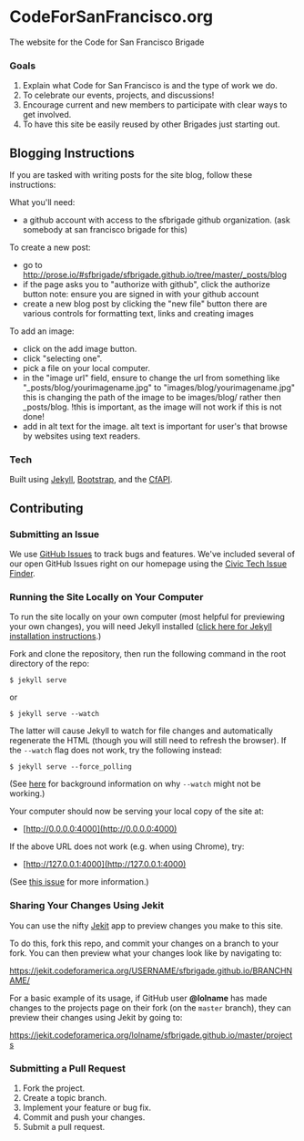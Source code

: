 # CodeForSanFrancisco.org

The website for the Code for San Francisco Brigade

### Goals
1. Explain what Code for San Francisco is and the type of work we do.
2. To celebrate our events, projects, and discussions!
4. Encourage current and new members to participate with clear ways to get involved.
5. To have this site be easily reused by other Brigades just starting out.

## Blogging Instructions
If you are tasked with writing posts for the site blog, follow these instructions:

What you'll need:
- a github account with access to the sfbrigade github organization.
(ask somebody at san francisco brigade for this)

To create a new post:
- go to http://prose.io/#sfbrigade/sfbrigade.github.io/tree/master/_posts/blog
- if the page asks you to "authorize with github", click the authorize button
note: ensure you are signed in with your github account
- create a new blog post by clicking the "new file" button
there are various controls for formatting text, links and creating images

To add an image:
- click on the add image button.
- click "selecting one".
- pick a file on your local computer.
- in the "image url" field, ensure to change the url from something like
"_posts/blog/yourimagename.jpg"
to
"images/blog/yourimagename.jpg"
this is changing the path of the image to be images/blog/ rather then _posts/blog.
!this is important, as the image will not work if this is not done!
- add in alt text for the image. alt text is important for user's that browse by websites using text readers.

### Tech

Built using [Jekyll](http://jekyllrb.com/), [Bootstrap](http://getbootstrap.com/), and the [CfAPI](https://github.com/codeforamerica/cfapi).

## Contributing

### <a name="issues"></a>Submitting an Issue

We use [GitHub Issues](https://github.com/sfbrigade/sfbrigade.github.io/issues) to track bugs and features. We've included several of our open GitHub Issues right on our homepage using the [Civic Tech Issue Finder](http://www.codeforamerica.org/geeks/civicissues).


### Running the Site Locally on Your Computer

To run the site locally on your own computer (most helpful for previewing your own changes), you will need Jekyll installed ([click here for Jekyll installation instructions](http://jekyllrb.com/docs/installation/).)

Fork and clone the repository, then run the following command in the root directory of the repo:

    $ jekyll serve

or

    $ jekyll serve --watch

The latter will cause Jekyll to watch for file changes and automatically
regenerate the HTML (though you will still need to refresh the browser).
If the `--watch` flag does not work, try the following instead:

    $ jekyll serve --force_polling

(See [here](https://github.com/guard/listen/wiki/Troubleshooting) for
background information on why `--watch` might not be working.)


Your computer should now be serving your local copy of the site at:

* [http://0.0.0.0:4000](http://0.0.0.0:4000)

If the above URL does not work (e.g. when using Chrome), try:

* [http://127.0.0.1:4000](http://127.0.0.1:4000)

(See [this issue](https://github.com/jekyll/jekyll/issues/3048) for more
information.)


### Sharing Your Changes Using Jekit

You can use the nifty [Jekit](https://jekit.codeforamerica.org/) app to preview changes you make to this site.

To do this, fork this repo, and commit your changes on a branch to your fork. You can then preview what your changes look like by navigating to:

https://jekit.codeforamerica.org/USERNAME/sfbrigade.github.io/BRANCHNAME/

For a basic example of its usage, if GitHub user **@lolname** has made changes to the projects page on their fork (on the `master` branch), they can preview their changes using Jekit by going to:

https://jekit.codeforamerica.org/lolname/sfbrigade.github.io/master/projects

### Submitting a Pull Request

1. Fork the project.
2. Create a topic branch.
3. Implement your feature or bug fix.
4. Commit and push your changes.
5. Submit a pull request.
